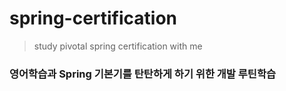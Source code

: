 # spring-certification
> study pivotal spring certification with me

### 영어학습과 Spring 기본기를 탄탄하게 하기 위한 개발 루틴학습